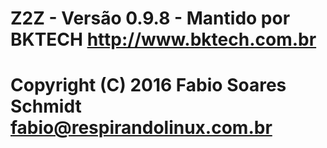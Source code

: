 # Z2Z - Versão 0.9.8 - Mantido por BKTECH http://www.bktech.com.br

# Copyright (C) 2016 Fabio Soares Schmidt fabio@respirandolinux.com.br
